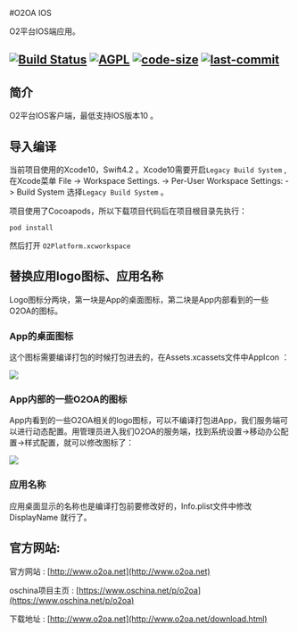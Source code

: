 #O2OA IOS


O2平台IOS端应用。

[![Build Status](https://travis-ci.com/huqi1980/o2oa_client_web.svg?branch=master)](https://travis-ci.org/o2oa/o2oa)
[![AGPL](https://img.shields.io/badge/license-AGPL-blue.svg)](https://github.com/o2oa/o2oa)
[![code-size](https://img.shields.io/github/languages/code-size/o2oa/o2oa.svg)](https://github.com/o2oa/o2oa)
[![last-commit](https://img.shields.io/github/last-commit/o2oa/o2oa.svg)](https://github.com/o2oa/o2oa)
---

## 简介

O2平台IOS客户端，最低支持IOS版本10 。

## 导入编译

当前项目使用的Xcode10，Swift4.2 。Xcode10需要开启`Legacy Build System` , 在Xcode菜单 File -> Workspace Settings. -> Per-User Workspace Settings: -> Build System  选择`Legacy Build System` 。

项目使用了Cocoapods，所以下载项目代码后在项目根目录先执行：

```shell
pod install
```

然后打开 `O2Platform.xcworkspace`



## 替换应用logo图标、应用名称

Logo图标分两块，第一块是App的桌面图标，第二块是App内部看到的一些O2OA的图标。

### App的桌面图标

这个图标需要编译打包的时候打包进去的，在Assets.xcassets文件中AppIcon ：

![](http://img.muliba.net/post/20190105185049.png)



### App内部的一些O2OA的图标

App内看到的一些O2OA相关的logo图标，可以不编译打包进App，我们服务端可以进行动态配置。用管理员进入我们O2OA的服务端，找到系统设置->移动办公配置->样式配置，就可以修改图标了：

![](http://img.muliba.net/post/20190105172349.png)



### 应用名称

应用桌面显示的名称也是编译打包前要修改好的，Info.plist文件中修改DisplayName 就行了。







## 官方网站:

官方网站 : [http://www.o2oa.net](http://www.o2oa.net)

oschina项目主页 : [https://www.oschina.net/p/o2oa](https://www.oschina.net/p/o2oa)

下载地址 : [http://www.o2oa.net](http://www.o2oa.net/download.html)